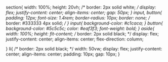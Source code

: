 section{
    width: 100%;
    height: 20vh;
    /* border: 2px solid white; */
    display: flex;
    justify-content: center;
    align-items: center;
    gap: 50px;
}
input, button{
    padding: 12px;
    font-size: 1.4rem;
    border-radius: 10px;
    border: none;
    /* border: #333333 4px solid; */
}
input{
    background-color: #c1caca;
}
button{
    background-color: #5c5c5c;
    color: #eaf3f3;
    font-weight: bold;
}
aside{
    width: 100%;
    height: fit-content;
    /* border: 2px solid black; */
    display: flex;
    justify-content: center;
    align-items: center;
    flex-direction: column;
    
}
li{
    /* border: 2px solid black; */
    width: 50vw;
    display: flex;
    justify-content: center;
    align-items: center;
    padding: 10px;
    gap: 10px;
}
